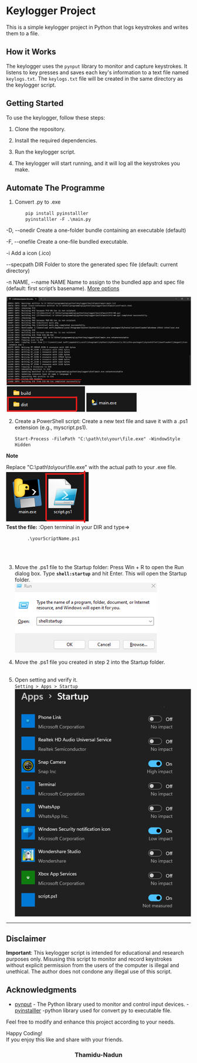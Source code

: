 # Keylogger Project

This is a simple keylogger project in Python that logs keystrokes and writes them to a file.

## How it Works

The keylogger uses the `pynput` library to monitor and capture keystrokes. It listens to key presses and saves each key's information to a text file named `keylogs.txt`. The `keylogs.txt` file will be created in the same directory as the keylogger script.

## Getting Started

To use the keylogger, follow these steps:

1. Clone the repository.

2. Install the required dependencies.

3. Run the keylogger script.

4. The keylogger will start running, and it will log all the keystrokes you make.

## Automate The Programme

1. Convert .py to .exe
    ```shell
        pip install pyinstalller
        pyinstalller -F .\main.py
    ```
-D, --onedir
Create a one-folder bundle containing an executable (default)

-F, --onefile
Create a one-file bundled executable.

-i Add a icon (.ico)

--specpath DIR
Folder to store the generated spec file (default: current directory)

-n NAME, --name NAME
Name to assign to the bundled app and spec file (default: first script’s basename).
<a href="https://pyinstaller.org/en/stable/usage.html#options">More options</a>
    <img src="https://github.com/Thamidu-Nadun/keylogger/blob/main/img/cmd.png">
    <img src="https://github.com/Thamidu-Nadun/keylogger/blob/main/img/file.png">
    <img src="https://github.com/Thamidu-Nadun/keylogger/blob/main/img/file2.png">
    <br>

2. Create a PowerShell script:
    Create a new text file and save it with a .ps1 extension (e.g., myscript.ps1).

	```shell
	Start-Process -FilePath "C:\path\to\your\file.exe" -WindowStyle Hidden
	```

**Note**

Replace "C:\path\to\your\file.exe" with the actual path to your .exe file.
        <br>
    <img src="https://github.com/Thamidu-Nadun/keylogger/blob/main/img/file3.png"><br>
    **Test the file:**
        :Open terminal in your DIR and type=>
```shell
        .\yourScriptName.ps1
```
<br><br>

3. Move the .ps1 file to the Startup folder:
    Press Win + R to open the Run dialog box. Type **`shell:startup`** and hit Enter. This will open the Startup folder.
    <br>
    <img src="https://github.com/Thamidu-Nadun/keylogger/blob/main/img/run.png"><br>
    

4. Move the .ps1 file you created in step 2 into the Startup folder.<br><br>
5. Open setting and verify it.
    <br>`Setting > Apps > Startup`<br>
    <img src="https://github.com/Thamidu-Nadun/keylogger/blob/main/img/app.png"><br>
----------------------------------------------------------------
## Disclaimer

**Important**: This keylogger script is intended for educational and research purposes only. Misusing this script to monitor and record keystrokes without explicit permission from the users of the computer is illegal and unethical. The author does not condone any illegal use of this script.


## Acknowledgments

- [pynput](https://pypi.org/project/pynput/) - The Python library used to monitor and control input devices.
-[pyinstalller](https://pyinstaller.org/)
-python library used for convert py to executable file.

Feel free to modify and enhance this project according to your needs.

Happy Coding!
<br>If you enjoy this like and share with your friends.<br>
<h3 align="center">Thamidu-Nadun<h3><br>
